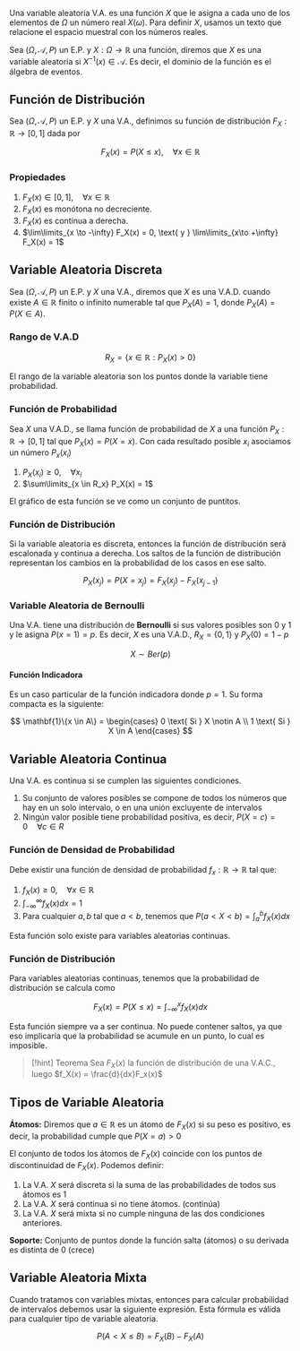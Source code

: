 Una variable aleatoria V.A. es una función $X$ que le asigna a cada uno de los elementos de $\Omega$ un número real $X(\omega)$. Para definir $X$, usamos un texto que relacione el espacio muestral con los números reales.

Sea $(\Omega, \mathscr A, P)$ un E.P. y $X: \Omega \to \mathbb{R}$ una función, diremos que $X$ es una variable aleatoria si $X^{-1} (x) \in \mathscr A$. Es decir, el dominio de la función es el álgebra de eventos.

## Función de Distribución

Sea $(\Omega, \mathscr A, P)$ un E.P. y $X$ una V.A., definimos su función de distribución $F_X: \mathbb{R} \to [0,1]$ dada por

$$
F_X(x) = P(X \leq x), \quad \forall x \in \mathbb{R}
$$

### Propiedades

1. $F_X(x) \in [0, 1], \quad \forall x \in \mathbb{R}$
2. $F_X(x)$ es monótona no decreciente.
3. $F_X(x)$ es continua a derecha.
4. $\lim\limits_{x \to -\infty} F_X(x) = 0, \text{ y } \lim\limits_{x\to +\infty} F_X(x) = 1$

## Variable Aleatoria Discreta

Sea $(\Omega, \mathscr A, P)$ un E.P. y $X$ una V.A., diremos que $X$ es una V.A.D. cuando existe $A \in \mathbb{R}$ finito o infinito numerable tal que $P_X(A) = 1$, donde $P_X(A) = P(X \in A)$.

### Rango de V.A.D

$$
R_X = \{x \in \mathbb{R}: P_X(x) > 0\}
$$

El rango de la variable aleatoria son los puntos donde la variable tiene probabilidad.

### Función de Probabilidad

Sea $X$ una V.A.D., se llama función de probabilidad de $X$ a una función $P_X: \mathbb{R} \to [0, 1]$ tal que $P_X(x) = P(X = x)$. Con cada resultado posible $x_i$ asociamos un número $P_x(x_i)$

1. $P_X(x_i) \geq 0, \quad \forall x_i$
2. $\sum\limits_{x \in R_x} P_X(x) = 1$

El gráfico de esta función se ve como un conjunto de puntitos.

### Función de Distribución

Si la variable aleatoria es discreta, entonces la función de distribución será escalonada y continua a derecha. Los saltos de la función de distribución representan los cambios en la probabilidad de los casos en ese salto.

$$
P_X(x_j) = P(X = x_j) = F_X(x_j) - F_X(x_{j-1})
$$

### Variable Aleatoria de Bernoulli

Una V.A. tiene una distribución de **Bernoulli** si sus valores posibles son $0$ y $1$ y le asigna $P(x=1) = p$. Es decir, $X$ es una V.A.D., $R_X = \{0, 1\}$ y $P_X(0) = 1 - p$

$$
X \sim Ber(p)
$$

#### Función Indicadora

Es un caso particular de la función indicadora donde $p = 1$. Su forma compacta es la siguiente:

$$
\mathbf{1}\{x \in A\} = \begin{cases}
0 \text{ Si } X \notin A \\
1 \text{ Si } X \in A
\end{cases}
$$

## Variable Aleatoria Continua

Una V.A. es continua si se cumplen las siguientes condiciones.

1. Su conjunto de valores posibles se compone de todos los números que hay en un solo intervalo, o en una unión excluyente de intervalos
2. Ningún valor posible tiene probabilidad positiva, es decir, $P(X = c) = 0 \quad \forall c \in R$

### Función de Densidad de Probabilidad

Debe existir una función de densidad de probabilidad $f_x: \mathbb{R} \to \mathbb{R}$ tal que:

1. $f_X(x) \geq 0, \quad \forall x \in \mathbb{R}$
2. $\displaystyle \int_{-\infty}^\infty f_X(x) dx = 1$
3. Para cualquier $a, b$ tal que $a < b$, tenemos que $P(a < X < b) = \int_a^b f_X(x)dx$

Esta función solo existe para variables aleatorias continuas.

### Función de Distribución

Para variables aleatorias continuas, tenemos que la probabilidad de distribución se calcula como

$$
F_X(x) = P(X \leq x) = \int_{-\infty}^x f_X(x) dx
$$

Esta función siempre va a ser continua. No puede contener saltos, ya que eso implicaría que la probabilidad se acumule en un punto, lo cual es imposible.

> [!hint] Teorema
> Sea $F_X(x)$ la función de distribución de una V.A.C., luego $f_X(x) = \frac{d}{dx}F_x(x)$

## Tipos de Variable Aleatoria

**Átomos:** Diremos que $a \in \mathbb{R}$ es un átomo de $F_X(x)$ si su peso es positivo, es decir, la probabilidad cumple que $P(X = a) > 0$

El conjunto de todos los átomos de $F_X(x)$ coincide con los puntos de discontinuidad de $F_X(x)$. Podemos definir:

1. La V.A. $X$ será discreta si la suma de las probabilidades de todos sus átomos es $1$
2. La V.A. $X$ será continua si no tiene átomos. (continúa)
3. La V.A. $X$ será mixta si no cumple ninguna de las dos condiciones anteriores.

**Soporte:** Conjunto de puntos donde la función salta (átomos) o su derivada es distinta de $0$ (crece)

## Variable Aleatoria Mixta

Cuando tratamos con variables mixtas, entonces para calcular probabilidad de intervalos debemos usar la siguiente expresión. Esta fórmula es válida para cualquier tipo de variable aleatoria.

$$
P(A < X \leq B) = F_X(B) - F_X(A)
$$
